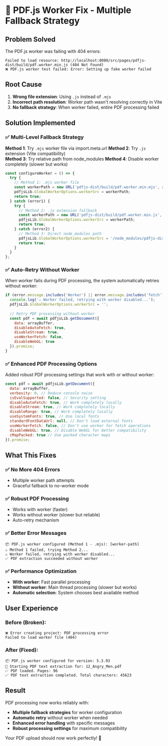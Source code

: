 # 🔧 PDF.js Worker Fix - Multiple Fallback Strategy

## Problem Solved
The PDF.js worker was failing with 404 errors:
```
Failed to load resource: http://localhost:8080/src/pages/pdfjs-dist/build/pdf.worker.min.js (404 Not Found)
❌ PDF.js worker test failed: Error: Setting up fake worker failed
```

## Root Cause
1. **Wrong file extension**: Using `.js` instead of `.mjs`
2. **Incorrect path resolution**: Worker path wasn't resolving correctly in Vite
3. **No fallback strategy**: When worker failed, entire PDF processing failed

## Solution Implemented

### ✅ **Multi-Level Fallback Strategy**

**Method 1**: Try `.mjs` worker file via import.meta.url
**Method 2**: Try `.js` extension (Vite compatibility)  
**Method 3**: Try relative path from node_modules
**Method 4**: Disable worker completely (slower but works)

```javascript
const configureWorker = () => {
  try {
    // Method 1: .mjs worker file
    const workerPath = new URL('pdfjs-dist/build/pdf.worker.min.mjs', import.meta.url).toString();
    pdfjsLib.GlobalWorkerOptions.workerSrc = workerPath;
    return true;
  } catch (error1) {
    try {
      // Method 2: .js extension fallback
      const workerPath = new URL('pdfjs-dist/build/pdf.worker.min.js', import.meta.url).toString();
      pdfjsLib.GlobalWorkerOptions.workerSrc = workerPath;
      return true;
    } catch (error2) {
      // Method 3: Direct node_modules path
      pdfjsLib.GlobalWorkerOptions.workerSrc = '/node_modules/pdfjs-dist/build/pdf.worker.min.mjs';
      return true;
    }
  }
};
```

### ✅ **Auto-Retry Without Worker**

When worker fails during PDF processing, the system automatically retries without worker:

```javascript
if (error.message.includes('Worker') || error.message.includes('fetch') || error.message.includes('import')) {
  console.log('⚠️ Worker failed, retrying with worker disabled...');
  pdfjsLib.GlobalWorkerOptions.workerSrc = '';
  
  // Retry PDF processing without worker
  const pdf = await pdfjsLib.getDocument({
    data: arrayBuffer,
    disableAutoFetch: true,
    disableStream: true,
    useWorkerFetch: false,
    disableWebGL: true
  }).promise;
}
```

### ✅ **Enhanced PDF Processing Options**

Added robust PDF processing settings that work with or without worker:

```javascript
const pdf = await pdfjsLib.getDocument({ 
  data: arrayBuffer,
  verbosity: 0, // Reduce console noise
  isEvalSupported: false, // Security setting
  disableAutoFetch: true, // Work completely locally
  disableStream: true, // Work completely locally
  disableRange: true, // Work completely locally
  useSystemFonts: true, // Use local fonts
  standardFontDataUrl: null, // Don't load external fonts
  useWorkerFetch: false, // Don't use worker for fetch operations
  disableWebGL: true, // Disable WebGL for better compatibility
  cMapPacked: true // Use packed character maps
}).promise;
```

## What This Fixes

### ✅ **No More 404 Errors**
- Multiple worker path attempts
- Graceful fallback to no-worker mode

### ✅ **Robust PDF Processing**  
- Works with worker (faster)
- Works without worker (slower but reliable)
- Auto-retry mechanism

### ✅ **Better Error Messages**
```
📦 PDF.js worker configured (Method 1 - .mjs): [worker-path]
⚠️ Method 1 failed, trying Method 2...
⚠️ Worker failed, retrying with worker disabled...
✅ PDF extraction succeeded without worker
```

### ✅ **Performance Optimization**
- **With worker**: Fast parallel processing
- **Without worker**: Main thread processing (slower but works)
- **Automatic selection**: System chooses best available method

## User Experience

### **Before (Broken)**:
```
❌ Error creating project: PDF processing error
Failed to load worker file (404)
```

### **After (Fixed)**:
```
📦 PDF.js worker configured for version: 5.3.93
📄 Starting PDF text extraction for: 12_Angry_Men.pdf
✅ PDF loaded. Pages: 96
✅ PDF text extraction completed. Total characters: 45623
```

## Result

PDF processing now works reliably with:
- **Multiple fallback strategies** for worker configuration
- **Automatic retry** without worker when needed
- **Enhanced error handling** with specific messages  
- **Robust processing settings** for maximum compatibility

Your PDF upload should now work perfectly! 🎉